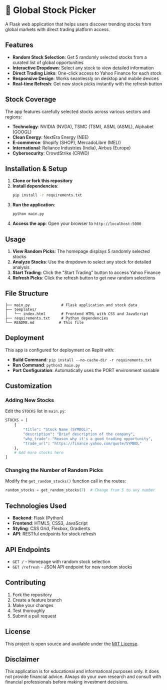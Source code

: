 
# 🚀 Global Stock Picker

A Flask web application that helps users discover trending stocks from global markets with direct trading platform access.

## Features

- **Random Stock Selection**: Get 5 randomly selected stocks from a curated list of global opportunities
- **Interactive Dropdown**: Select any stock to view detailed information
- **Direct Trading Links**: One-click access to Yahoo Finance for each stock
- **Responsive Design**: Works seamlessly on desktop and mobile devices
- **Real-time Refresh**: Get new stock picks instantly with the refresh button

## Stock Coverage

The app features carefully selected stocks across various sectors and regions:

- **Technology**: NVIDIA (NVDA), TSMC (TSM), ASML (ASML), Alphabet (GOOGL)
- **Clean Energy**: NextEra Energy (NEE)
- **E-commerce**: Shopify (SHOP), MercadoLibre (MELI)
- **International**: Reliance Industries (India), Airbus (Europe)
- **Cybersecurity**: CrowdStrike (CRWD)

## Installation & Setup

1. **Clone or fork this repository**
2. **Install dependencies**:
   ```bash
   pip install -r requirements.txt
   ```
3. **Run the application**:
   ```bash
   python main.py
   ```
4. **Access the app**: Open your browser to `http://localhost:5000`

## Usage

1. **View Random Picks**: The homepage displays 5 randomly selected stocks
2. **Analyze Stocks**: Use the dropdown to select any stock for detailed analysis
3. **Start Trading**: Click the "Start Trading" button to access Yahoo Finance
4. **Refresh Picks**: Click the refresh button to get new random selections

## File Structure

```
├── main.py              # Flask application and stock data
├── templates/
│   └── index.html       # Frontend HTML with CSS and JavaScript
├── requirements.txt     # Python dependencies
└── README.md           # This file
```

## Deployment

This app is configured for deployment on Replit with:
- **Build Command**: `pip install --no-cache-dir -r requirements.txt`
- **Run Command**: `python3 main.py`
- **Port Configuration**: Automatically uses the PORT environment variable

## Customization

### Adding New Stocks

Edit the `STOCKS` list in `main.py`:

```python
STOCKS = [
    {
        "title": "Stock Name (SYMBOL)",
        "description": "Brief description of the company",
        "why_trade": "Reason why it's a good trading opportunity",
        "trade_url": "https://finance.yahoo.com/quote/SYMBOL"
    },
    # Add more stocks here
]
```

### Changing the Number of Random Picks

Modify the `get_random_stocks()` function call in the routes:

```python
random_stocks = get_random_stocks(7)  # Change from 5 to any number
```

## Technologies Used

- **Backend**: Flask (Python)
- **Frontend**: HTML5, CSS3, JavaScript
- **Styling**: CSS Grid, Flexbox, Gradients
- **API**: RESTful endpoints for stock refresh

## API Endpoints

- `GET /` - Homepage with random stock selection
- `GET /refresh` - JSON API endpoint for new random stocks

## Contributing

1. Fork the repository
2. Create a feature branch
3. Make your changes
4. Test thoroughly
5. Submit a pull request

## License

This project is open source and available under the [MIT License](https://opensource.org/licenses/MIT).

## Disclaimer

This application is for educational and informational purposes only. It does not provide financial advice. Always do your own research and consult with financial professionals before making investment decisions.
